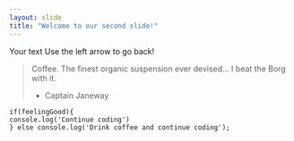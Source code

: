```yaml
---
layout: slide
title: "Welcome to our second slide!"
---
```

Your text
Use the left arrow to go back!

> Coffee. The finest organic suspension ever devised... I beat the Borg with it.
> - Captain Janeway

```
if(feelingGood){
console.log('Continue coding')
} else console.log('Drink coffee and continue coding');
```
